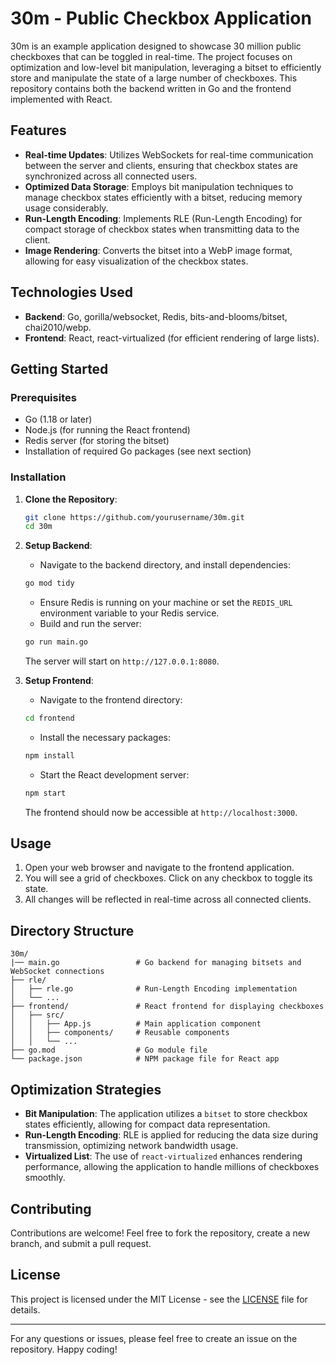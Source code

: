 # 30m - Public Checkbox Application

30m is an example application designed to showcase 30 million public checkboxes that can be toggled in real-time. The project focuses on optimization and low-level bit manipulation, leveraging a bitset to efficiently store and manipulate the state of a large number of checkboxes. This repository contains both the backend written in Go and the frontend implemented with React.

## Features

- **Real-time Updates**: Utilizes WebSockets for real-time communication between the server and clients, ensuring that checkbox states are synchronized across all connected users.
- **Optimized Data Storage**: Employs bit manipulation techniques to manage checkbox states efficiently with a bitset, reducing memory usage considerably.
- **Run-Length Encoding**: Implements RLE (Run-Length Encoding) for compact storage of checkbox states when transmitting data to the client.
- **Image Rendering**: Converts the bitset into a WebP image format, allowing for easy visualization of the checkbox states.
  
## Technologies Used

- **Backend**: Go, gorilla/websocket, Redis, bits-and-blooms/bitset, chai2010/webp.
- **Frontend**: React, react-virtualized (for efficient rendering of large lists).
  
## Getting Started

### Prerequisites

- Go (1.18 or later)
- Node.js (for running the React frontend)
- Redis server (for storing the bitset)
- Installation of required Go packages (see next section)

### Installation

1. **Clone the Repository**:

   ```bash
   git clone https://github.com/yourusername/30m.git
   cd 30m
   ```

2. **Setup Backend**:

   - Navigate to the backend directory, and install dependencies:

   ```bash
   go mod tidy
   ```

   - Ensure Redis is running on your machine or set the `REDIS_URL` environment variable to your Redis service.
   - Build and run the server:

   ```bash
   go run main.go
   ```

   The server will start on `http://127.0.0.1:8080`.

3. **Setup Frontend**:

   - Navigate to the frontend directory:

   ```bash
   cd frontend
   ```

   - Install the necessary packages:

   ```bash
   npm install
   ```

   - Start the React development server:

   ```bash
   npm start
   ```

   The frontend should now be accessible at `http://localhost:3000`.

## Usage

1. Open your web browser and navigate to the frontend application.
2. You will see a grid of checkboxes. Click on any checkbox to toggle its state.
3. All changes will be reflected in real-time across all connected clients.

## Directory Structure

```
30m/
|── main.go                 # Go backend for managing bitsets and WebSocket connections
├── rle/                
│   ├── rle.go              # Run-Length Encoding implementation
│   └── ...
├── frontend/               # React frontend for displaying checkboxes
│   ├── src/
│   │   ├── App.js          # Main application component
│   │   ├── components/     # Reusable components
│   │   └── ...
├── go.mod                  # Go module file
└── package.json            # NPM package file for React app
```

## Optimization Strategies

- **Bit Manipulation**: The application utilizes a `bitset` to store checkbox states efficiently, allowing for compact data representation.
- **Run-Length Encoding**: RLE is applied for reducing the data size during transmission, optimizing network bandwidth usage.
- **Virtualized List**: The use of `react-virtualized` enhances rendering performance, allowing the application to handle millions of checkboxes smoothly.

## Contributing

Contributions are welcome! Feel free to fork the repository, create a new branch, and submit a pull request.

## License

This project is licensed under the MIT License - see the [LICENSE](LICENSE) file for details.

---

For any questions or issues, please feel free to create an issue on the repository. Happy coding!